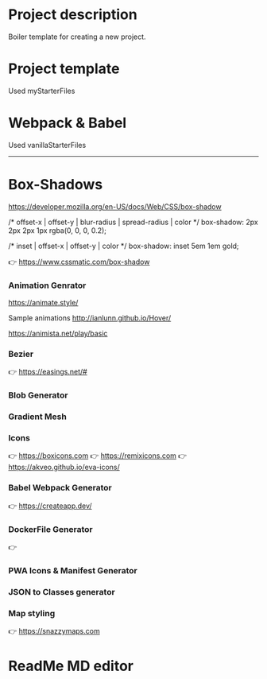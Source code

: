 
# Project description

Boiler template for creating a new project.

# Project template
 Used myStarterFiles

# Webpack & Babel
 Used vanillaStarterFiles

---

# Box-Shadows

https://developer.mozilla.org/en-US/docs/Web/CSS/box-shadow


/* offset-x | offset-y | blur-radius | spread-radius | color */
box-shadow: 2px 2px 2px 1px rgba(0, 0, 0, 0.2);

/* inset | offset-x | offset-y | color */
box-shadow: inset 5em 1em gold;


👉 https://www.cssmatic.com/box-shadow

### Animation Genrator

https://animate.style/

Sample animations
http://ianlunn.github.io/Hover/

https://animista.net/play/basic

### Bezier
👉 https://easings.net/#

### Blob Generator

### Gradient Mesh

### Icons

👉 https://boxicons.com
👉 https://remixicons.com
👉 https://akveo.github.io/eva-icons/

### Babel Webpack Generator
👉 https://createapp.dev/


### DockerFile Generator
👉 

### PWA Icons & Manifest Generator

### JSON to Classes generator



### Map styling
👉 https://snazzymaps.com


# ReadMe MD editor


